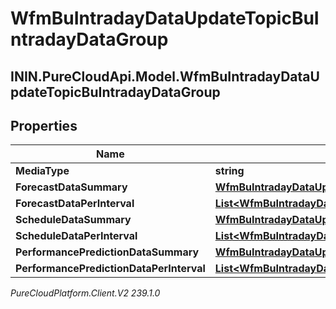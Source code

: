 # WfmBuIntradayDataUpdateTopicBuIntradayDataGroup

## ININ.PureCloudApi.Model.WfmBuIntradayDataUpdateTopicBuIntradayDataGroup

## Properties

|Name | Type | Description | Notes|
|------------ | ------------- | ------------- | -------------|
| **MediaType** | **string** |  | [optional] |
| **ForecastDataSummary** | [**WfmBuIntradayDataUpdateTopicBuIntradayForecastData**](WfmBuIntradayDataUpdateTopicBuIntradayForecastData) |  | [optional] |
| **ForecastDataPerInterval** | [**List&lt;WfmBuIntradayDataUpdateTopicBuIntradayForecastData&gt;**](WfmBuIntradayDataUpdateTopicBuIntradayForecastData) |  | [optional] |
| **ScheduleDataSummary** | [**WfmBuIntradayDataUpdateTopicBuIntradayScheduleData**](WfmBuIntradayDataUpdateTopicBuIntradayScheduleData) |  | [optional] |
| **ScheduleDataPerInterval** | [**List&lt;WfmBuIntradayDataUpdateTopicBuIntradayScheduleData&gt;**](WfmBuIntradayDataUpdateTopicBuIntradayScheduleData) |  | [optional] |
| **PerformancePredictionDataSummary** | [**WfmBuIntradayDataUpdateTopicIntradayPerformancePredictionData**](WfmBuIntradayDataUpdateTopicIntradayPerformancePredictionData) |  | [optional] |
| **PerformancePredictionDataPerInterval** | [**List&lt;WfmBuIntradayDataUpdateTopicIntradayPerformancePredictionData&gt;**](WfmBuIntradayDataUpdateTopicIntradayPerformancePredictionData) |  | [optional] |



_PureCloudPlatform.Client.V2 239.1.0_
